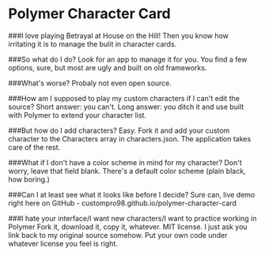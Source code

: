 # Polymer Character Card
###I love playing Betrayal at House on the Hill!
Then you know how irritating it is to manage the bulit in character cards.

###So what do I do?
Look for an app to manage it for you.  You find a few options, sure, but most are ugly and built on old frameworks.

###What's worse? 
Probaly not even open source.

###How am I supposed to play my custom characters if I can't edit the source?
Short answer: you can't.
Long answer: you ditch it and use <character-card> built with Polymer to extend your character list.

###But how do I add characters?
Easy. Fork it and add your custom character to the Characters array in characters.json. The application takes care of the rest.

###What if I don't have a color scheme in mind for my character?
Don't worry, leave that field blank. There's a default color scheme (plain black, how boring.)

###Can I at least see what it looks like before I decide?
Sure can, live demo right here on GitHub - custompro98.github.io/polymer-character-card

###I hate your interface/I want new characters/I want to practice working in Polymer
Fork it, download it, copy it, whatever. MIT license. I just ask you link back to my original source somehow. Put your own code under whatever license you feel is right.
